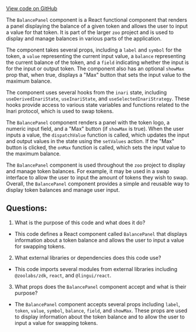 [View code on GitHub](zoo-labs/zoo/blob/master/core/src/features/inari/BalancePanel.tsx)

The `BalancePanel` component is a React functional component that renders a panel displaying the balance of a given token and allows the user to input a value for that token. It is part of the larger `zoo` project and is used to display and manage balances in various parts of the application.

The component takes several props, including a `label` and `symbol` for the token, a `value` representing the current input value, a `balance` representing the current balance of the token, and a `field` indicating whether the input is for the input or output token. The component also has an optional `showMax` prop that, when true, displays a "Max" button that sets the input value to the maximum balance.

The component uses several hooks from the `inari` state, including `useDerivedInariState`, `useInariState`, and `useSelectedInariStrategy`. These hooks provide access to various state variables and functions related to the Inari protocol, which is used to swap tokens.

The `BalancePanel` component renders a panel with the token logo, a numeric input field, and a "Max" button (if `showMax` is true). When the user inputs a value, the `dispatchValue` function is called, which updates the input and output values in the state using the `setValues` action. If the "Max" button is clicked, the `onMax` function is called, which sets the input value to the maximum balance.

The `BalancePanel` component is used throughout the `zoo` project to display and manage token balances. For example, it may be used in a swap interface to allow the user to input the amount of tokens they wish to swap. Overall, the `BalancePanel` component provides a simple and reusable way to display token balances and manage user input.
## Questions: 
 1. What is the purpose of this code and what does it do?
- This code defines a React component called `BalancePanel` that displays information about a token balance and allows the user to input a value for swapping tokens.
2. What external libraries or dependencies does this code use?
- This code imports several modules from external libraries including `@zoolabs/zdk`, `react`, and `@lingui/react`.
3. What props does the `BalancePanel` component accept and what is their purpose?
- The `BalancePanel` component accepts several props including `label`, `token`, `value`, `symbol`, `balance`, `field`, and `showMax`. These props are used to display information about the token balance and to allow the user to input a value for swapping tokens.
